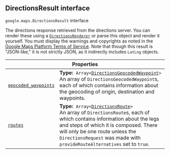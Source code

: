 
<devsite-heading text=" DirectionsResult interface" for="DirectionsResult" level="h2" link="" toc="" back-to-top=""><h2 id="DirectionsResult" is-upgraded="">DirectionsResult interface </h2></devsite-heading>
<p>
<code translate="no" dir="ltr"><span itemprop="path">google.maps</span>.<span itemprop="name">DirectionsResult</span></code>
interface
</p>
<p>The directions response retrieved from the directions server. You can render these using a <code translate="no" dir="ltr"><a href="DirectionsRenderer.md">DirectionsRenderer</a></code> or parse this object and render it yourself. You must display the warnings and copyrights as noted in the <a href="/maps/terms">Google Maps Platform Terms of Service</a>. Note that though this result is "JSON-like," it is not strictly JSON, as it indirectly includes <code translate="no" dir="ltr">LatLng</code> objects.</p>
<div class="devsite-table-wrapper"><table class="properties responsive" summary="interface DirectionsResult - Properties">
<thead>
<tr><th colspan="2">Properties</th>
</tr></thead>
<tbody>
<tr id="DirectionsResult.geocoded_waypoints">
<td itemprop="property"><code translate="no" dir="ltr"><a class="secret-link" href="#DirectionsResult.geocoded_waypoints"><span>geocoded_waypoints</span></a></code></td>
<td><div><strong>Type:</strong>&nbsp; <code translate="no" dir="ltr">Array&lt;<a href="DirectionsGeocodedWaypoint.md">DirectionsGeocodedWaypoint</a>&gt;</code></div>
<div class="desc">An array of <code translate="no" dir="ltr">DirectionsGeocodedWaypoint</code>s, each of which contains information about the geocoding of origin, destination and waypoints.</div></td>
</tr>
<tr id="DirectionsResult.routes">
<td itemprop="property"><code translate="no" dir="ltr"><a class="secret-link" href="#DirectionsResult.routes"><span>routes</span></a></code></td>
<td><div><strong>Type:</strong>&nbsp; <code translate="no" dir="ltr">Array&lt;<a href="DirectionsRoute.md">DirectionsRoute</a>&gt;</code></div>
<div class="desc">An array of <code translate="no" dir="ltr">DirectionsRoute</code>s, each of which contains information about the legs and steps of which it is composed. There will only be one route unless the <code translate="no" dir="ltr">DirectionsRequest</code> was made with <code translate="no" dir="ltr">provideRouteAlternatives</code> set to <code translate="no" dir="ltr">true</code>.</div></td>
</tr>
</tbody>
</table></div>
<script src="replace_links.js"></script>

